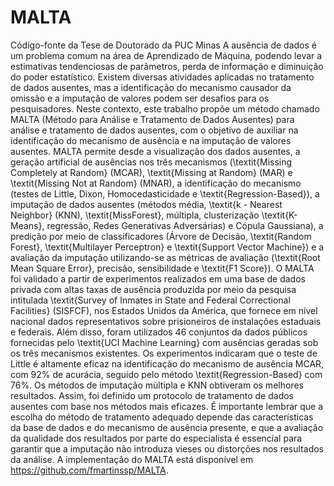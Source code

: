 # MALTA
Código-fonte da Tese de Doutorado da PUC Minas
A ausência de dados é um problema comum na área de Aprendizado de Máquina, podendo levar a estimativas tendenciosas de parâmetros, perda de informação e diminuição do poder estatístico. Existem diversas atividades aplicadas no tratamento de dados ausentes, mas a identificação do mecanismo causador da omissão e a imputação de valores podem ser desafios para os pesquisadores. Neste contexto, este trabalho propõe um método chamado MALTA (Método para Análise e Tratamento de Dados Ausentes) para análise e tratamento de dados ausentes, com o objetivo de auxiliar na identificação do mecanismo de ausência e na imputação de valores ausentes. MALTA permite desde a visualização dos dados ausentes, a geração artificial de ausências nos três mecanismos (\textit{Missing Completely at Random} (MCAR), \textit{Missing at Random} (MAR) e \textit{Missing Not at Random} (MNAR), a identificação do mecanismo (testes de Little, Dixon, Homocedasticidade e \textit{Regression-Based}), a imputação de dados ausentes (métodos média, \textit{k - Nearest Neighbor} (KNN), \textit{MissForest}, múltipla, clusterização \textit{K-Means}, regressão, Redes Generativas Adversárias) e Cópula Gaussiana), a predição por meio de classificadores (Árvore de Decisão, \textit{Random Forest}, \textit{Multilayer Perceptron} e \textit{Support Vector Machine}) e a avaliação da imputação utilizando-se as métricas de avaliação (\textit{Root Mean Square Error}, precisão, sensibilidade e \textit{F1 Score}). O MALTA foi validado a partir de experimentos realizados em uma base de dados privada com altas taxas de ausência produzida por meio da pesquisa intitulada \textit{Survey of Inmates in State and Federal Correctional Facilities} (SISFCF), nos Estados Unidos da América, que fornece em nível nacional dados representativos sobre prisioneiros de instalações estaduais e federais. Além disso, foram utilizados 46 conjuntos da dados públicos fornecidas pelo \textit{UCI Machine Learning} com ausências geradas sob os três mecanismos existentes. Os experimentos indicaram que o teste de Little é altamente eficaz na identificação do mecanismo de ausência MCAR, com 92\% de acurácia, seguido pelo método \textit{Regression-Based} com 76\%. Os métodos de imputação múltipla e KNN obtiveram os melhores resultados. Assim, foi definido um protocolo de tratamento de dados ausentes com base nos métodos mais eficazes. É importante lembrar que a escolha do método de tratamento adequado depende das características da base de dados e do mecanismo de ausência presente, e que a avaliação da qualidade dos resultados por parte do especialista é essencial para garantir que a imputação não introduza vieses ou distorções nos resultados da análise. A implementação do MALTA está disponível em https://github.com/fmartinssp/MALTA.
